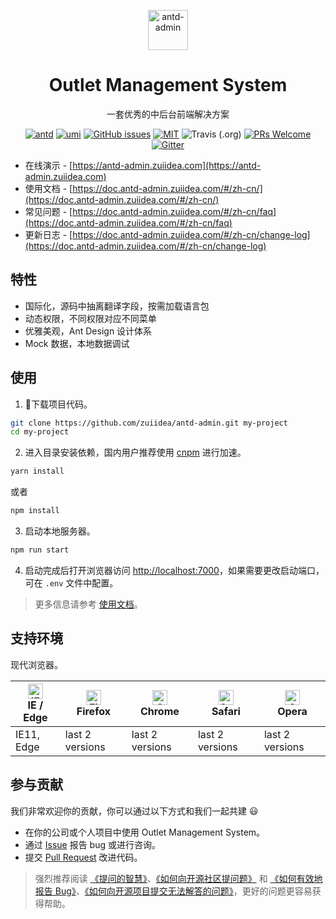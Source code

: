 <p align="center">
  <a href="http://github.com/zuiidea/antd-admin">
    <img alt="antd-admin" height="64" src="../_media/logo.svg">
  </a>
</p>

<h1 align="center">Outlet Management System</h1>

<div align="center">

一套优秀的中后台前端解决方案

[![antd](https://img.shields.io/badge/antd-^3.10.0-blue.svg?style=flat-square)](https://github.com/ant-design/ant-design)
[![umi](https://img.shields.io/badge/umi-^2.2.1-orange.svg?style=flat-square)](https://github.com/umijs/umi)
[![GitHub issues](https://img.shields.io/github/issues/zuiidea/antd-admin.svg?style=flat-square)](https://github.com/zuiidea/antd-admin/issues)
[![MIT](https://img.shields.io/dub/l/vibe-d.svg?style=flat-square)](http://opensource.org/licenses/MIT)
![Travis (.org)](https://img.shields.io/travis/zuiidea/antd-admin.svg)
[![PRs Welcome](https://img.shields.io/badge/PRs-welcome-brightgreen.svg?style=flat-square)](https://github.com/zuiidea/antd-admin/pulls)
[![Gitter](https://img.shields.io/gitter/room/antd-admin/antd-admin.svg)](https://gitter.im/antd-admin/antd-admin)

</div>

- 在线演示 - [https://antd-admin.zuiidea.com](https://antd-admin.zuiidea.com)
- 使用文档 - [https://doc.antd-admin.zuiidea.com/#/zh-cn/](https://doc.antd-admin.zuiidea.com/#/zh-cn/)
- 常见问题 - [https://doc.antd-admin.zuiidea.com/#/zh-cn/faq](https://doc.antd-admin.zuiidea.com/#/zh-cn/faq)
- 更新日志 - [https://doc.antd-admin.zuiidea.com/#/zh-cn/change-log](https://doc.antd-admin.zuiidea.com/#/zh-cn/change-log)

## 特性

- 国际化，源码中抽离翻译字段，按需加载语言包
- 动态权限，不同权限对应不同菜单
- 优雅美观，Ant Design 设计体系
- Mock 数据，本地数据调试


## 使用

1. 下载项目代码。

```bash
git clone https://github.com/zuiidea/antd-admin.git my-project
cd my-project
```

2. 进入目录安装依赖，国内用户推荐使用 [cnpm](https://cnpmjs.org) 进行加速。

```bash
yarn install
```

或者

```bash
npm install
```

3. 启动本地服务器。

```bash
npm run start
```

4. 启动完成后打开浏览器访问 [http://localhost:7000](http://localhost:7000)，如果需要更改启动端口，可在 `.env` 文件中配置。


> 更多信息请参考 [使用文档](https://doc.antd-admin.zuiidea.com/#/zh-cn/)。


## 支持环境

现代浏览器。

| [<img src="https://raw.githubusercontent.com/alrra/browser-logos/master/src/edge/edge_48x48.png" alt="IE / Edge" width="24px" height="24px" />](http://godban.github.io/browsers-support-badges/)</br>IE / Edge | [<img src="https://raw.githubusercontent.com/alrra/browser-logos/master/src/firefox/firefox_48x48.png" alt="Firefox" width="24px" height="24px" />](http://godban.github.io/browsers-support-badges/)</br>Firefox | [<img src="https://raw.githubusercontent.com/alrra/browser-logos/master/src/chrome/chrome_48x48.png" alt="Chrome" width="24px" height="24px" />](http://godban.github.io/browsers-support-badges/)</br>Chrome | [<img src="https://raw.githubusercontent.com/alrra/browser-logos/master/src/safari/safari_48x48.png" alt="Safari" width="24px" height="24px" />](http://godban.github.io/browsers-support-badges/)</br>Safari | [<img src="https://raw.githubusercontent.com/alrra/browser-logos/master/src/opera/opera_48x48.png" alt="Opera" width="24px" height="24px" />](http://godban.github.io/browsers-support-badges/)</br>Opera |
| --------- | --------- | --------- | --------- | --------- | 
|IE11, Edge| last 2 versions| last 2 versions| last 2 versions| last 2 versions

## 参与贡献  

我们非常欢迎你的贡献，你可以通过以下方式和我们一起共建 :smiley:
- 在你的公司或个人项目中使用 Outlet Management System。
- 通过 [Issue](http://github.com/zuiidea/antd-admin/issues) 报告 bug 或进行咨询。
- 提交 [Pull Request](http://github.com/zuiidea/antd-admin/pulls) 改进代码。

> 强烈推荐阅读 [《提问的智慧》](https://github.com/ryanhanwu/How-To-Ask-Questions-The-Smart-Way)、[《如何向开源社区提问题》](https://github.com/seajs/seajs/issues/545) 和 [《如何有效地报告 Bug》](http://www.chiark.greenend.org.uk/%7Esgtatham/bugs-cn.html)、[《如何向开源项目提交无法解答的问题》](https://zhuanlan.zhihu.com/p/25795393)，更好的问题更容易获得帮助。